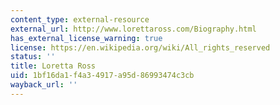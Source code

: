 ```yaml
---
content_type: external-resource
external_url: http://www.lorettaross.com/Biography.html
has_external_license_warning: true
license: https://en.wikipedia.org/wiki/All_rights_reserved
status: ''
title: Loretta Ross
uid: 1bf16da1-f4a3-4917-a95d-86993474c3cb
wayback_url: ''
---
```

